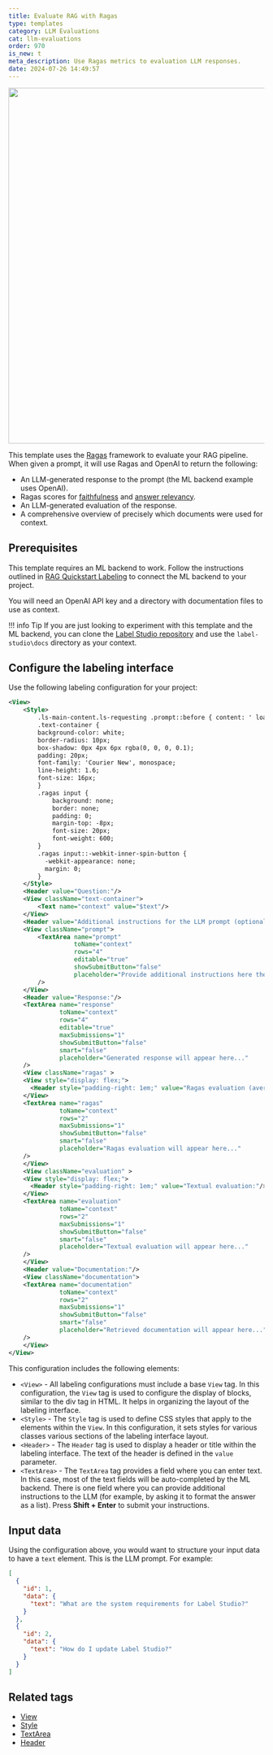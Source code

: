 ```yaml
---
title: Evaluate RAG with Ragas
type: templates
category: LLM Evaluations
cat: llm-evaluations
order: 970
is_new: t
meta_description: Use Ragas metrics to evaluation LLM responses. 
date: 2024-07-26 14:49:57
---
```


<img src="/images/templates/evaluate-rag-automated-metrics.png" alt="" class="gif-border" width="700px"/>

This template uses the [Ragas](https://docs.ragas.io/en/stable/) framework to evaluate your RAG pipeline. When given a prompt, it will use Ragas and OpenAI to return the following:

* An LLM-generated response to the prompt (the ML backend example uses OpenAI). 
* Ragas scores for [faithfulness](https://docs.ragas.io/en/latest/concepts/metrics/faithfulness.html) and [answer relevancy](https://docs.ragas.io/en/latest/concepts/metrics/answer_relevance.html).
* An LLM-generated evaluation of the response. 
* A comprehensive overview of precisely which documents were used for context. 

## Prerequisites

This template requires an ML backend to work. Follow the instructions outlined in [RAG Quickstart Labeling](https://github.com/HumanSignal/label-studio-ml-backend/tree/agi-builders-workshop-rag/label_studio_ml/examples/rag_quickstart) to connect the ML backend to your project. 

You will need an OpenAI API key and a directory with documentation files to use as context. 

!!! info Tip
    If you are just looking to experiment with this template and the ML backend, you can clone the [Label Studio repository](https://github.com/HumanSignal/label-studio) and use the `label-studio\docs` directory as your context. 

## Configure the labeling interface

Use the following labeling configuration for your project:

```xml
<View>
    <Style>
        .ls-main-content.ls-requesting .prompt::before { content: ' loading...'; color: #808080; }
        .text-container {
        background-color: white;
        border-radius: 10px;
        box-shadow: 0px 4px 6px rgba(0, 0, 0, 0.1);
        padding: 20px;
        font-family: 'Courier New', monospace;
        line-height: 1.6;
        font-size: 16px;
        }
        .ragas input {
            background: none;
            border: none;
            padding: 0;
            margin-top: -8px;
            font-size: 20px;
            font-weight: 600;
        }
        .ragas input::-webkit-inner-spin-button {
          -webkit-appearance: none;
          margin: 0;
        }
    </Style>
    <Header value="Question:"/>
    <View className="text-container">
        <Text name="context" value="$text"/>
    </View>
    <Header value="Additional instructions for the LLM prompt (optional):"/>
    <View className="prompt">
        <TextArea name="prompt"
                  toName="context"
                  rows="4"
                  editable="true"
                  showSubmitButton="false"
                  placeholder="Provide additional instructions here then Shift+Enter - to provide none, simply enter a space then shift+enter."
        />
    </View>
    <Header value="Response:"/>
    <TextArea name="response"
              toName="context"
              rows="4"
              editable="true"
              maxSubmissions="1"
              showSubmitButton="false"
              smart="false"
              placeholder="Generated response will appear here..."
    />
  	<View className="ragas" >
    <View style="display: flex;">
      <Header style="padding-right: 1em;" value="Ragas evaluation (averaged, 0 to 100):"/><Number name="float_eval" toName="context" defaultValue="0" />
    </View>
    <TextArea name="ragas"
              toName="context"
              rows="2"
              maxSubmissions="1"
              showSubmitButton="false"
              smart="false"
              placeholder="Ragas evaluation will appear here..."
    />
  	</View>
    <View className="evaluation" >
    <View style="display: flex;">
      <Header style="padding-right: 1em;" value="Textual evaluation:"/>
    </View>
    <TextArea name="evaluation"
              toName="context"
              rows="2"
              maxSubmissions="1"
              showSubmitButton="false"
              smart="false"
              placeholder="Textual evaluation will appear here..."
    />
    </View>
    <Header value="Documentation:"/>
    <View className="documentation">
    <TextArea name="documentation"
              toName="context"
              rows="2"
              maxSubmissions="1"
              showSubmitButton="false"
              smart="false"
              placeholder="Retrieved documentation will appear here..."
    />
    </View>
</View>
```

This configuration includes the following elements:

* `<View>` - All labeling configurations must include a base `View` tag. In this configuration, the `View` tag is used to configure the display of blocks, similar to the div tag in HTML. It helps in organizing the layout of the labeling interface.
* `<Style>` - The `Style` tag is used to define CSS styles that apply to the elements within the `View`. In this configuration, it sets styles for various classes various sections of the labeling interface layout. 
* `<Header>` - The `Header` tag is used to display a header or title within the labeling interface. The text of the header is defined in the `value` parameter. 
* `<TextArea>` -  The `TextArea` tag provides a field where you can enter text. In this case, most of the text fields will be auto-completed by the ML backend. There is one field where you can provide additional instructions to the LLM (for example, by asking it to format the answer as a list). Press **Shift + Enter** to submit your instructions. 


## Input data

Using the configuration above, you would want to structure your input data to have a `text` element. This is the LLM prompt. For example:

```json
[
  {
    "id": 1,
    "data": {
      "text": "What are the system requirements for Label Studio?"
    }
  },
  {
    "id": 2,
    "data": {
      "text": "How do I update Label Studio?"
    }
  }
]
```

## Related tags

- [View](/tags/view.html)
- [Style](/tags/style.html)
- [TextArea](/tags/textarea.html)
- [Header](/tags/header.html)
